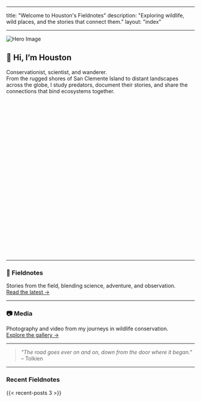 
---
title: "Welcome to Houston's Fieldnotes"
description: "Exploring wildlife, wild places, and the stories that connect them."
layout: "index"

---

![Hero Image](/img/MTs.jpg)

## 👋 Hi, I’m Houston

Conservationist, scientist, and wanderer.  
From the rugged shores of San Clemente Island to distant landscapes across the globe, I study predators, document their stories, and share the connections that bind ecosystems together.

<div id="storymap" style="height: 400px; width:100%; margin-bottom: 30px;"></div>

<script>
  document.addEventListener('DOMContentLoaded', function() {
    var map = L.map('storymap').setView([34.05, -118.25], 8);

    L.tileLayer('https://{s}.tile.openstreetmap.org/{z}/{x}/{y}.png', {
      attribution: '&copy; OpenStreetMap contributors'
    }).addTo(map);

    L.marker([34.05, -118.25]).addTo(map)
      .bindPopup('This is Los Angeles')
      .openPopup();
  });
</script>

---

### 📓 Fieldnotes
Stories from the field, blending science, adventure, and observation.  
[Read the latest →](/fieldnotes/)

---

### 📷 Media
Photography and video from my journeys in wildlife conservation.  
[Explore the gallery →](/media/)

---

> *"The road goes ever on and on, down from the door where it began."* – Tolkien

---

### Recent Fieldnotes
{{< recent-posts 3 >}}
